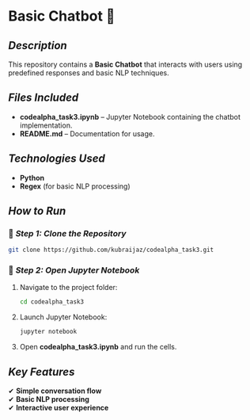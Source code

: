 # Basic Chatbot 🤖  

## *Description*  
This repository contains a **Basic Chatbot** that interacts with users using predefined responses and basic NLP techniques.  

## *Files Included*  
- **codealpha_task3.ipynb** – Jupyter Notebook containing the chatbot implementation.  
- **README.md** – Documentation for usage.  

## *Technologies Used*  
- **Python**  
- **Regex** (for basic NLP processing)  

## *How to Run*  

### 🔹 *Step 1: Clone the Repository*  
```bash
git clone https://github.com/kubraijaz/codealpha_task3.git
```

### 🔹 *Step 2: Open Jupyter Notebook*  
1. Navigate to the project folder:  
   ```bash
   cd codealpha_task3
   ```
2. Launch Jupyter Notebook:  
   ```bash
   jupyter notebook
   ```
3. Open **codealpha_task3.ipynb** and run the cells.  

## *Key Features*  
✔ **Simple conversation flow**  
✔ **Basic NLP processing**  
✔ **Interactive user experience**  
```
